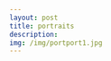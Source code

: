 ```yaml
---
layout: post
title: portraits
description: 
img: /img/portport1.jpg
---
```


<div class="img_row">
	<img class="col one" src="{{ site.baseurl }}/img/portport1.jpg" alt="" title="gradpicture"/>
	<img class="col two" src="{{ site.baseurl }}/img/portport5.jpg" alt="" title="gradpicture"/>
</div>
<div class="img_row">
	<img class="col one" src="{{ site.baseurl }}/img/invest2.jpg" alt="" title="gradpicture"/>
	<img class="col one" src="{{ site.baseurl }}/img/portport4.jpg" alt="" title="gradpicture"/>
	<img class="col one" src="{{ site.baseurl }}/img/portport3.jpg" alt="" title="gradpicture"/>
</div>
<div class="img_row">
	<img class="col two" src="{{ site.baseurl }}/img/invest5.jpg" alt="" title="gradpicture"/>
	<img class="col two" src="{{ site.baseurl }}/img/portport6.jpg" alt="" title="gradpicture"/>
</div>




<br/><br/><br/>

